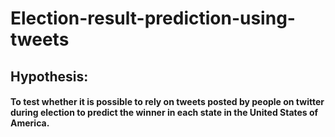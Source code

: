 # Election-result-prediction-using-tweets

## Hypothesis: 
#### To test whether it is possible to rely on tweets posted by people on twitter during election to predict the winner in each state in the United States of America.


